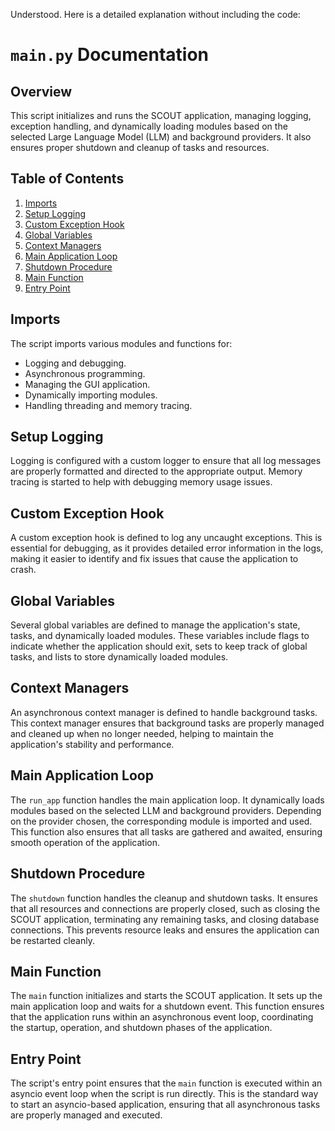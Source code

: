Understood. Here is a detailed explanation without including the code:

# `main.py` Documentation

## Overview

This script initializes and runs the SCOUT application, managing logging, exception handling, and dynamically loading modules based on the selected Large Language Model (LLM) and background providers. It also ensures proper shutdown and cleanup of tasks and resources.

## Table of Contents

1. [Imports](#imports)
2. [Setup Logging](#setup-logging)
3. [Custom Exception Hook](#custom-exception-hook)
4. [Global Variables](#global-variables)
5. [Context Managers](#context-managers)
6. [Main Application Loop](#main-application-loop)
7. [Shutdown Procedure](#shutdown-procedure)
8. [Main Function](#main-function)
9. [Entry Point](#entry-point)

## Imports

The script imports various modules and functions for:

- Logging and debugging.
- Asynchronous programming.
- Managing the GUI application.
- Dynamically importing modules.
- Handling threading and memory tracing.

## Setup Logging

Logging is configured with a custom logger to ensure that all log messages are properly formatted and directed to the appropriate output. Memory tracing is started to help with debugging memory usage issues.

## Custom Exception Hook

A custom exception hook is defined to log any uncaught exceptions. This is essential for debugging, as it provides detailed error information in the logs, making it easier to identify and fix issues that cause the application to crash.

## Global Variables

Several global variables are defined to manage the application's state, tasks, and dynamically loaded modules. These variables include flags to indicate whether the application should exit, sets to keep track of global tasks, and lists to store dynamically loaded modules.

## Context Managers

An asynchronous context manager is defined to handle background tasks. This context manager ensures that background tasks are properly managed and cleaned up when no longer needed, helping to maintain the application's stability and performance.

## Main Application Loop

The `run_app` function handles the main application loop. It dynamically loads modules based on the selected LLM and background providers. Depending on the provider chosen, the corresponding module is imported and used. This function also ensures that all tasks are gathered and awaited, ensuring smooth operation of the application.

## Shutdown Procedure

The `shutdown` function handles the cleanup and shutdown tasks. It ensures that all resources and connections are properly closed, such as closing the SCOUT application, terminating any remaining tasks, and closing database connections. This prevents resource leaks and ensures the application can be restarted cleanly.

## Main Function

The `main` function initializes and starts the SCOUT application. It sets up the main application loop and waits for a shutdown event. This function ensures that the application runs within an asynchronous event loop, coordinating the startup, operation, and shutdown phases of the application.

## Entry Point

The script's entry point ensures that the `main` function is executed within an asyncio event loop when the script is run directly. This is the standard way to start an asyncio-based application, ensuring that all asynchronous tasks are properly managed and executed.
